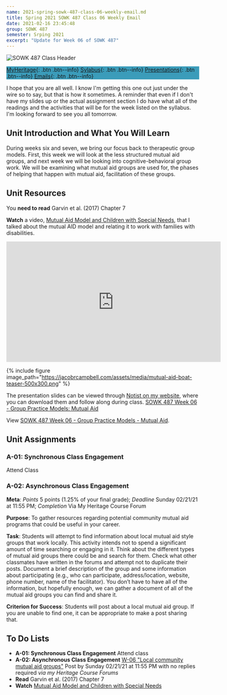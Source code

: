 ```yaml
---
name: 2021-spring-sowk-487-class-06-weekly-email.md
title: Spring 2021 SOWK 487 Class 06 Weekly Email
date: 2021-02-16 23:45:48
group: SOWK 487
semester: Srping 2021
excerpt: "Update for Week 06 of SOWK 487"
---
```


![SOWK 487 Class Header](https://jacobrcampbell.com/assets/media/2020-class-header-sowk-theories-of-practice-ii.png "SOWK 487 Class Header")

<div style="background-color: #3b9cba; width: 100%;" markdown="1">

[MyHeritage](https://myheritage.heritage.edu/ICS/Academics/SOWK/SOWK_487W/2021_SP-SOWK_487W-0/){: .btn .btn--info}
[Sylabus](https://jacobrcampbell.com/assets/media/2021-spring-sowk-487-syllabus.pdf){: .btn .btn--info}
[Presentations](https://presentations.jacobrcampbell.com){: .btn .btn--info}
[Emails](https://jacobrcampbell.com/communications/){: .btn .btn--info}

</div>

I hope that you are all well. I know I'm getting this one out just under the wire so to say, but that is how it sometimes. A reminder that even if I don't have my slides up or the actual assignment section I do have what all of the readings and the activities that will be for the week listed on the syllabus. I'm looking forward to see you all tomorrow.

## Unit Introduction and What You Will Learn

During weeks six and seven, we bring our focus back to therapeutic group models. First, this week we will look at the less structured mutual aid groups, and next week we will be looking into cognitive-behavioral group work. We will be examining what mutual aid groups are used for, the phases of helping that happen with mutual aid, facilitation of these groups.

## Unit Resources

You **need to read** Garvin et al. (2017) Chapter 7

**Watch** a video, [Mutual Aid Model and Children with Special Needs](https://jacobrcampbell.com/blog/2019/02/mutual-aid-model-children-special-needs/), that I talked about the mutual AID model and relating it to work with families with disabilities.

<iframe width="560" height="315" src="https://www.youtube.com/embed/O_D4Igcxgic" frameborder="0" allow="accelerometer; autoplay; clipboard-write; encrypted-media; gyroscope; picture-in-picture" allowfullscreen></iframe>

{% include figure image_path="https://jacobrcampbell.com/assets/media/mutual-aid-boat-teaser-500x300.png" %}

The presentation slides can be viewed through [Notist on my website](https://presentations.jacobrcampbell.com), where you can download them and follow along during class. [SOWK 487 Week 06 - Group Practice Models: Mutual Aid](https://presentations.jacobrcampbell.com/suRjoI)

<p data-notist="campjacob/suRjoI" data-ratio="4:3">View <a href="https://presentations.jacobrcampbell.com/suRjoI">SOWK 487 Week 06 - Group Practice Models - Mutual Aid</a>.</p><script async src="https://on.notist.cloud/embed/002.js"></script>

## Unit Assignments

### A-01: Synchronous Class Engagement

Attend Class

### A-02: Asynchronous Class Engagement

**Meta**: _Points_ 5 points (1.25% of your final grade); _Deadline_ Sunday 02/21/21 at 11:55 PM; _Completion_ Via My Heritage Course Forum

**Purpose**: To gather resources regarding potential community mutual aid programs that could be useful in your career.

**Task**: Students will attempt to find information about local mutual aid style groups that work locally. This activity intends not to spend a significant amount of time searching or engaging in it. Think about the different types of mutual aid groups there could be and search for them. Check what other classmates have written in the forums and attempt not to duplicate their posts. Document a brief description of the group and some information about participating (e.g., who can participate, address/location, website, phone number, name of the facilitator). You don’t have to have all of the information, but hopefully enough, we can gather a document of all of the mutual aid groups you can find and share it.

**Criterion for Success**: Students will post about a local mutual aid group. If you are unable to find one, it can be appropriate to make a post sharing that.

## To Do Lists

- **A-01: Synchronous Class Engagement** Attend class
- **A-02: Asynchronous Class Engagement** [W-06 "Local community mutual aid groups"](https://myheritage.heritage.edu/ICS/Academics/SOWK/SOWK_487W/2021_SP-SOWK_487W-0/W-06_215-221.jnz?portlet=Forums&screen=TopicView&screenType=change&id=61cbb968-f3c2-4ed9-8c27-d6232a2c41e5) Post by Sunday 02/21/21 at 11:55 PM with no replies required _via my Heritage Course Forums_
- **Read** Garvin et al. (2017) Chapter 7
- **Watch** [Mutual Aid Model and Children with Special Needs](https://jacobrcampbell.com/blog/2019/02/mutual-aid-model-children-special-needs/)
